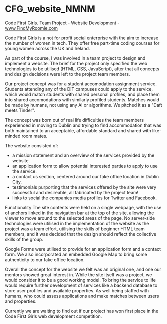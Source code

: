 # CFG_website_NMNM
Code First Girls. Team Project - Website Development - www.FindMyRoomie.com

Code First Girls is a not for profit social enterprise with the aim to increase the number of women in tech. 
They offer free part-time coding courses for young women across the UK and Ireland.

As part of the course, I was involved in a team project to design and implement a website. The brief for the project only specified the web technologies to be utilised (HTML, CSS, JavaScript), after that all concepts and design decisions were left to the project team members. 

Our project concept was for a student accomodation assignment service. 
Students attending any of the DIT campuses could apply to the service, which would match students with shared personal profiles, and place them into shared accomodations with similarly profiled students. Matches would be made by humans, not using any AI or algorithms. We pitched it as a "Daft meets Tinder". 

The concept was born out of real life difficulties the team members experienced in moving to Dublin and trying to find accommodation that was both maintained to an acceptable, affordable standard and shared with like-minded room mates. 

The website consisted of: 
- a mission statement and an overview of the services provided by the website. 
- an application form to allow potential interested parties to apply to use the service. 
- a contact us section, centered around our fake office location in Dublin City. 
- testimonials purporting that the services offered by the site were very successful and desireable, all fabricated by the project team!
- links to social the companies media profiles for Twitter and Facebook. 

Functionality
The site contents were held on a single webpage, with the use of anchors linked in the navigation bar at the top of the site, allowing the viewer to move around to the selected areas of the page. No server-side technologies were utilised in the implementation of the website as the project was a team effort, utilising the skills of beginner HTML team members, and it was decided that the design should reflect the collective skills of the group. 

Google Forms were utilised to provide for an application form and a contact form. 
We also incorporated an embedded Google Map to bring some authenticity to our fake office location. 

Overall the concept for the website we felt was an original one, and one our mentors showed great interest in. While the site itself was a project, we would consider it to be a good working model. To bring the service to life would require further development of services like a  backend database to store user profiles and available properties. As well being staffed with humans, who could assess applications and make matches between users and properties. 

Currently we are waiting to find out if our project has won first place in the Code First Girls web development competition. 
